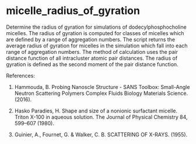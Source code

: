 # micelle_radius_of_gyration
Determine the radius of gyration for simulations of dodecylphosphocholine micelles. The radius of gyration is computed for classes of micelles which are defined by a range of aggregation numbers. The script returns the average radius of gyration for micelles in the simulation which fall into each range of aggregation numbers. The method of calculation uses the pair distance function of all intracluster atomic pair distances. The radius of gyration is defined as the second moment of the pair distance function. 


References:

1. Hammouda, B. Probing Nanoscle Structure - SANS Toolbox: Small-Angle Neutron Scattering Polymers Complex Fluids Biology Materials Science. (2016).

2. Hasko Paradies, H. Shape and size of a nonionic surfactant micelle. Triton X-100 in aqueous solution. The Journal of Physical Chemistry 84, 599–607 (1980).

3. Guinier, A., Fournet, G. & Walker, C. B. SCATTERING OF X-RAYS. (1955).
